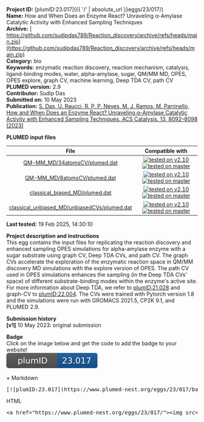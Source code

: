 **Project ID:** [plumID:23.017]({{ '/' | absolute_url }}eggs/23/017/)  
**Name:**  How and When Does an Enzyme React? Unraveling α-Amylase Catalytic Activity with Enhanced Sampling Techniques  
**Archive:** [ https://github.com/sudipdas789/Reaction_discovery/archive/refs/heads/main.zip](https://github.com/sudipdas789/Reaction_discovery/archive/refs/heads/main.zip)  
**Category:**  bio  
**Keywords:**  enzymatic reaction discovery, reaction mechanism, catalysis, ligand-binding modes, water, alpha-amylase, sugar, QM/MM MD, OPES, OPES explore, graph CV, machine learning, Deep TDA CV, path CV  
**PLUMED version:**  2.9  
**Contributor:**  Sudip Das  
**Submitted on:** 10 May 2023  
**Publication:** [S. Das, U. Raucci, R. P. P. Neves, M. J. Ramos, M. Parrinello, How and When Does an Enzyme React? Unraveling α-Amylase Catalytic Activity with Enhanced Sampling Techniques. ACS Catalysis. 13, 8092–8098 (2023)](http://dx.doi.org/10.1021/acscatal.3c01473)  
  
**PLUMED input files**  
  
| File     | Compatible with |  
|:--------:|:--------:|  
| [QM-MM_MD/34atomsCV/plumed.dat](./data/QM-MM_MD/34atomsCV/plumed.dat.md) |  [![tested on v2.10](https://img.shields.io/badge/v2.10-passing-green.svg)](data/QM-MM_MD/34atomsCV/plumed.dat.plumed.stderr) [![tested on master](https://img.shields.io/badge/master-passing-green.svg)](data/QM-MM_MD/34atomsCV/plumed.dat.plumed_master.stderr) |  
| [QM-MM_MD/8atomsCV/plumed.dat](./data/QM-MM_MD/8atomsCV/plumed.dat.md) |  [![tested on v2.10](https://img.shields.io/badge/v2.10-passing-green.svg)](data/QM-MM_MD/8atomsCV/plumed.dat.plumed.stderr) [![tested on master](https://img.shields.io/badge/master-passing-green.svg)](data/QM-MM_MD/8atomsCV/plumed.dat.plumed_master.stderr) |  
| [classical_biased_MD/plumed.dat](./data/classical_biased_MD/plumed.dat.md) |  [![tested on v2.10](https://img.shields.io/badge/v2.10-passing-green.svg)](data/classical_biased_MD/plumed.dat.plumed.stderr) [![tested on master](https://img.shields.io/badge/master-passing-green.svg)](data/classical_biased_MD/plumed.dat.plumed_master.stderr) |  
| [classical_unbiased_MD/unbiasedCVs/plumed.dat](./data/classical_unbiased_MD/unbiasedCVs/plumed.dat.md) |  [![tested on v2.10](https://img.shields.io/badge/v2.10-passing-green.svg)](data/classical_unbiased_MD/unbiasedCVs/plumed.dat.plumed.stderr) [![tested on master](https://img.shields.io/badge/master-passing-green.svg)](data/classical_unbiased_MD/unbiasedCVs/plumed.dat.plumed_master.stderr) |  
  
**Last tested:**  19 Feb 2025, 14:30:10
  
**Project description and instructions**  
This egg contains the input files for replicating the reaction discovery and enhanced sampling OPES simulations for alpha-amylase enzyme with a sugar substrate using graph CV, Deep TDA CVs, and path CV. The graph CVs accelerate the exploration of the enzymatic reaction space in QM/MM discovery MD simulations with the explore version of OPES. The path CV used in OPES simulations enhances the sampling (in the Deep TDA CVs' space) of different substrate-binding modes within the enzyme's active site. For more information about Deep TDA, we refer to [plumID:21.028](https://www.plumed-nest.org/eggs/21/028/) and graph-CV to [plumID:22.004](https://www.plumed-nest.org/eggs/22/004/). The CVs were trained with Pytorch version 1.8 and the simulations were run with GROMACS 2021.5, CP2K 9.1, and PLUMED 2.9.
  
**Submission history**  
**[v1]** 10 May 2023: original submission  
  
**Badge**  
Click on the image below and get the code to add the badge to your website!  
<img src="./badge.svg" alt="plumeDnest:23.017" id="myBtn" class="badge">
<div id="myModal" class="modal">
  <div class="modal-content">
    <span class="close">&times;</span>
    Markdown<pre>[![plumID:23.017](https://www.plumed-nest.org/eggs/23/017/badge.svg)](https://www.plumed-nest.org/eggs/23/017/)</pre>
    HTML<pre>&lt;a href="https://www.plumed-nest.org/eggs/23/017/"&gt;&lt;img src="https://www.plumed-nest.org/eggs/23/017/badge.svg" alt="plumID:23.017"&gt;&lt;/a&gt;</pre>
  </div>
</div>
